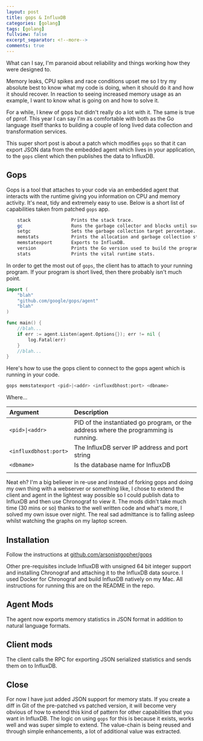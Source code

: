 ```yaml
---
layout: post
title: gops & InfluxDB
categories: [golang]
tags: [golang]
fullview: false
excerpt_separator: <!--more-->
comments: true
---
```


What can I say, I'm paranoid about reliability and things working how they were designed to.

Memory leaks, CPU spikes and race conditions upset me so I try my absolute best to know what my code is doing, when it should do it and how it should recover. In reaction to seeing increased memory usage as an example, I want to know what is going on and how to solve it.

<!--more-->

For a while, I knew of gops but didn't really do a lot with it. The same is true of pprof. This year I can say I'm as comfortable with both as the Go language itself thanks to building a couple of long lived data collection and transformation services.

This super short post is about a patch which modifies `gops` so that it can export JSON data from the embedded agent which lives in your application, to the `gops` client which then publishes the data to InfluxDB.

## Gops

Gops is a tool that attaches to your code via an embedded agent that interacts with the runtime giving you information on CPU and memory activity. It's neat, tidy and extremely easy to use. Below is a short list of capabilities taken from patched `gops` app.

```bash
    stack       		Prints the stack trace.
    gc          		Runs the garbage collector and blocks until successful.
    setgc	        	Sets the garbage collection target percentage.
    memstats    		Prints the allocation and garbage collection stats.
    memstatexport		Exports to InfluxDB.
    version     		Prints the Go version used to build the program.
    stats       		Prints the vital runtime stats.
```
In order to get the most out of `gops`, the client has to attach to your running program. If your program is short lived, then there probably isn't much point.

```go
import (
    "blah"
    "github.com/google/gops/agent"
    "blah"
)

func main() {
    //blah...
    if err := agent.Listen(agent.Options{}); err != nil {
		log.Fatal(err)
    }
    //blah...
}

```

Here's how to use the gops client to connect to the gops agent which is running in your code.

```bash
gops memstatexport <pid>|<addr> <influxdbhost:port> <dbname>
```

Where...

| Argument | Description |
| :-- | :-- |
|```<pid>\|<addr>```| PID of the instantiated go program, or the address where the programming is running.
|```<influxdbhost:port>```| The InfluxDB server IP address and port string|
|```<dbmame>``` | Is the database name for InfluxDB|
|||

Neat eh? I'm a big believer in re-use and instead of forking gops and doing my own thing with a webserver or something like, I chose to extend the client and agent in the lightest way possible so I could publish data to InfluxDB and then use Chronograf to view it. The mods didn't take much time (30 mins or so) thanks to the well written code and what's more, I solved my own issue over night. The real sad admittance is to falling asleep whilst watching the graphs on my laptop screen.

## Installation

Follow the instructions at [github.com/arsonistgopher/gops](https://github.com/arsonistgopher/gops)

Other pre-requisites include InfluxDB with unsigned 64 bit integer support and installing Chronograf and attaching it to the InfluxDB data source. I used Docker for Chronograf and build InfluxDB natively on my Mac. All instructions for running this are on the README in the repo.

## Agent Mods

The agent now exports memory statistics in JSON format in addition to natural language formats.

## Client mods

The client calls the RPC for exporting JSON serialized statistics and sends them on to InfluxDB.

## Close

For now I have just added JSON support for memory stats. If you create a diff in Git of the pre-patched vs patched version, it will become very obvious of how to extend this kind of pattern for other capabilities that you want in InfluxDB. The logic on using `gops` for this is because it exists, works well and was super simple to extend. The value-chain is being reused and through simple enhancements, a lot of additional value was extracted.